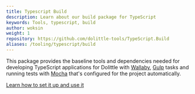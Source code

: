 ```yaml
---
title: Typescript Build
description: Learn about our build package for TypeScript
keywords: Tools, typescript, build
author: woksin
weight: 1
repository: https://github.com/dolittle-tools/TypeScript.Build
aliases: /tooling/typescript/build
---
```


This package provides the baseline tools and dependencies needed for developing TypeScript applications for Dolittle with [Wallaby](https://wallabyjs.com/), [Gulp](https://gulpjs.com/) tasks and running tests with [Mocha](https://mochajs.org/) that's configured for the project automatically.

[Learn how to set it up and use it](./setup)